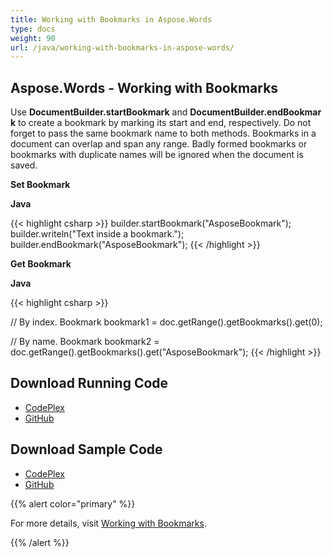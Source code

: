 ```yaml
---
title: Working with Bookmarks in Aspose.Words
type: docs
weight: 90
url: /java/working-with-bookmarks-in-aspose-words/
---
```


## **Aspose.Words - Working with Bookmarks**

Use **DocumentBuilder.startBookmark** and **DocumentBuilder.endBookmark** to create a bookmark by marking its start and end, respectively. Do not forget to pass the same bookmark name to both methods. Bookmarks in a document can overlap and span any range. Badly formed bookmarks or bookmarks with duplicate names will be ignored when the document is saved.

**Set Bookmark**

**Java**

{{< highlight csharp >}}
builder.startBookmark("AsposeBookmark");
builder.writeln("Text inside a bookmark.");
builder.endBookmark("AsposeBookmark");
{{< /highlight >}}

**Get Bookmark**

**Java**

{{< highlight csharp >}}

// By index.
Bookmark bookmark1 = doc.getRange().getBookmarks().get(0);

// By name.
Bookmark bookmark2 = doc.getRange().getBookmarks().get("AsposeBookmark");
{{< /highlight >}}

## **Download Running Code**

- [CodePlex](https://asposewordsjavaapachepoi.codeplex.com/releases/view/618321)
- [GitHub](https://github.com/aspose-words/Aspose.Words-for-Java/releases/tag/Aspose.Words_Java_for_Apache_POI_WP-v1.0.0)

## **Download Sample Code**

- [CodePlex](https://asposewordsjavaapachepoi.codeplex.com/SourceControl/latest#src/main/java/com/aspose/words/examples/asposefeatures/workingwithdocument/workingwithbookmarks/AsposeBookmarks.java)
- [GitHub](https://github.com/aspose-words/Aspose.Words-for-Java/blob/master/Plugins/Aspose_Words_for_Apache_POI/src/main/java/com/aspose/words/examples/asposefeatures/workingwithdocument/workingwithbookmarks/AsposeBookmarks.java)

{{% alert color="primary" %}} 

For more details, visit [Working with Bookmarks](/words/java/working-with-bookmarks/).

{{% /alert %}}
